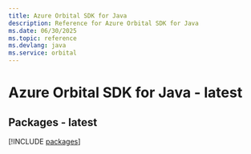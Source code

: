 ```yaml
---
title: Azure Orbital SDK for Java
description: Reference for Azure Orbital SDK for Java
ms.date: 06/30/2025
ms.topic: reference
ms.devlang: java
ms.service: orbital
---
```

# Azure Orbital SDK for Java - latest
## Packages - latest
[!INCLUDE [packages](orbital-index.md)]